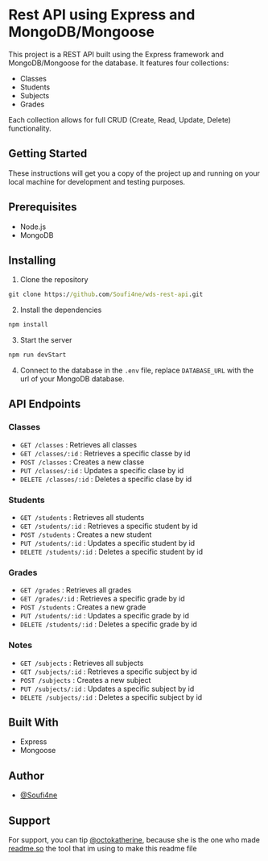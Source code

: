 ﻿# Rest API using Express and MongoDB/Mongoose

This project is a REST API built using the Express framework and MongoDB/Mongoose for the database. It features four collections:
- Classes
- Students
- Subjects
- Grades

Each collection allows for full CRUD (Create, Read, Update, Delete) functionality.

## Getting Started
These instructions will get you a copy of the project up and running on your local machine for development and testing purposes.

## Prerequisites
- Node.js
- MongoDB

## Installing
1. Clone the repository
```bat
git clone https://github.com/Soufi4ne/wds-rest-api.git
```

2. Install the dependencies
```bat
npm install
```

3. Start the server
```bat
npm run devStart
```

4. Connect to the database
in the `.env` file, replace `DATABASE_URL` with the url of your MongoDB database.

## API Endpoints 
### Classes 
- `GET /classes` : Retrieves all classes 
- `GET /classes/:id` : Retrieves a specific classe by id
- `POST /classes` : Creates a new classe
- `PUT /classes/:id` : Updates a specific clase by id
- `DELETE /classes/:id` : Deletes a specific clase by id

### Students
- `GET /students` : Retrieves all students 
- `GET /students/:id` : Retrieves a specific student by id
- `POST /students` : Creates a new student
- `PUT /students/:id` : Updates a specific student by id
- `DELETE /students/:id` : Deletes a specific student by id

### Grades
- `GET /grades` : Retrieves all grades 
- `GET /grades/:id` : Retrieves a specific grade by id
- `POST /students` : Creates a new grade
- `PUT /students/:id` : Updates a specific grade by id
- `DELETE /students/:id` : Deletes a specific grade by id

### Notes
- `GET /subjects` : Retrieves all subjects 
- `GET /subjects/:id` : Retrieves a specific subject by id
- `POST /subjects` : Creates a new subject
- `PUT /subjects/:id` : Updates a specific subject by id
- `DELETE /subjects/:id` : Deletes a specific subject by id

## Built With
- Express 
- Mongoose

## Author
- [@Soufi4ne](https://www.github.com/Soufi4ne)

## Support
For support, you can tip [@octokatherine](https://www.github.com/octokatherine), because she is the one who made [readme.so](https://readme.so/editor) the tool that im using to make this readme file 

